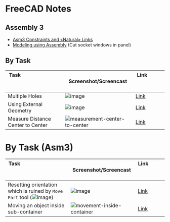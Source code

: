 # FreeCAD Notes 

## Assembly 3

* [Asm3 Constraints and «Natural» Links](https://www.dropbox.com/s/k40drc9rlkflrjs/Asm3_contr_et_liaisons_courantes_En.pdf?dl=0)
* [Modeling using Assembly](https://github.com/realthunder/FreeCAD_assembly3/wiki/Modeling-using-Assembly) (Cut socket windows in panel)


## By Task 

| Task &nbsp; &nbsp; &nbsp; &nbsp; &nbsp; &nbsp; &nbsp; &nbsp; &nbsp; &nbsp; &nbsp; &nbsp; &nbsp; &nbsp; &nbsp;&nbsp; &nbsp; &nbsp; &nbsp; &nbsp; &nbsp;&nbsp; &nbsp; &nbsp; &nbsp; &nbsp; &nbsp; &nbsp; &nbsp; &nbsp; &nbsp; &nbsp; &nbsp; &nbsp; &nbsp; &nbsp;&nbsp; &nbsp; &nbsp; &nbsp; &nbsp; &nbsp;| Screenshot/Screencast | Link &nbsp; &nbsp; &nbsp; &nbsp; &nbsp; &nbsp; &nbsp; &nbsp; &nbsp; &nbsp; &nbsp; &nbsp; &nbsp; &nbsp; &nbsp;&nbsp; &nbsp; &nbsp; &nbsp; &nbsp; &nbsp;| 
| ---- | --------------------- | ---- |
| Multiple Holes | ![image](https://user-images.githubusercontent.com/6639874/44943027-5589ee00-adc7-11e8-95d8-29288d94fb86.png) | [Link](https://forum.freecadweb.org/viewtopic.php?f=3&t=30625) | 
| Using External Geometry | ![image](https://www.freecadweb.org/wiki/images/e/ed/Sketcher_ExternalEsempio1.png) | [Link](https://www.freecadweb.org/wiki/Sketcher_External) |
| Measure Distance Center to Center | ![measurement-center-to-center](https://user-images.githubusercontent.com/6639874/44947330-467d5d00-ae14-11e8-8255-0a95f35e25cb.gif) | [Link](https://forum.freecadweb.org/viewtopic.php?p=253824#p253821) |

# By Task (Asm3)
| Task &nbsp; &nbsp; &nbsp; &nbsp; &nbsp; &nbsp; &nbsp; &nbsp; &nbsp; &nbsp; &nbsp; &nbsp; &nbsp; &nbsp; &nbsp;&nbsp; &nbsp; &nbsp; &nbsp; &nbsp; &nbsp;&nbsp; &nbsp; &nbsp; &nbsp; &nbsp; &nbsp; &nbsp; &nbsp; &nbsp; &nbsp; &nbsp; &nbsp; &nbsp; &nbsp; &nbsp;&nbsp; &nbsp; &nbsp; &nbsp; &nbsp; &nbsp;| Screenshot/Screencast | Link &nbsp; &nbsp; &nbsp; &nbsp; &nbsp; &nbsp; &nbsp; &nbsp; &nbsp; &nbsp; &nbsp; &nbsp; &nbsp; &nbsp; &nbsp;&nbsp; &nbsp; &nbsp; &nbsp; &nbsp; &nbsp;| 
| ---- | --------------------- | ---- | 
| Resetting orientation which is ruined by `Move Part` tool (![image](https://user-images.githubusercontent.com/6639874/44947919-2736fd80-ae1d-11e8-9f9e-16c64a89788a.png)) | ![image](https://user-images.githubusercontent.com/6639874/44947955-af1d0780-ae1d-11e8-934e-d1ec0a26e711.png) | [Link](https://github.com/realthunder/FreeCAD_assembly3/issues/21#issuecomment-411357888) |
| Moving an object inside sub-container | ![movement-inside-container](https://user-images.githubusercontent.com/6639874/44950966-b9f88c00-ae5f-11e8-8a64-10172af06c23.gif) | [Link](https://github.com/realthunder/FreeCAD_assembly3/issues/28#issuecomment-412379339)

